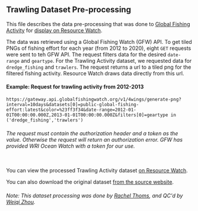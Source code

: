 ## Trawling Dataset Pre-processing
This file describes the data pre-processing that was done to [Global Fishing Activity](https://globalfishingwatch.org/?utm_source=wri_map&utm_medium=api_integration&utm_campaign=ocean_watch) for [display on Resource Watch](https://resourcewatch.org/data/explore/6ccfb266-20cd-4838-82b0-5309987a62f0).

The data was retrieved using a Global Fishing Watch (GFW)  API. To get tiled PNGs of fishing effort for each year (from 2012 to 2020), eight `GET` requests were sent to teh GFW API. The request filters data for the desired `date-range` and `geartype`. For the Trawling Activity dataset, we requested data for `dredge_fishing` and `trawlers`. The request returns a url to a tiled png for the filtered fishing activity. Resource Watch draws data directly from this url. <br> 

#### Example: Request for trawling activity from 2012-2013
```
https://gateway.api.globalfishingwatch.org/v1/4wings/generate-png?interval=10days&datasets[0]=public-global-fishing-effort:latest&color=%23ff3f34&date-range=2012-01-01T00:00:00.000Z,2013-01-01T00:00:00.000Z&filters[0]=geartype in ('dredge_fishing','trawlers')
```
###### The request must contain the authorization header and a token as the value. Otherwise the request will return an authorization error. GFW has provided WRI Ocean Watch with a token for our use.


<br>You can view the processed Trawling Activity dataset [on Resource Watch](https://resourcewatch.org/data/explore/6ccfb266-20cd-4838-82b0-5309987a62f0).

You can also download the original dataset [from the source website](https://globalfishingwatch.org/data-download/datasets/public-fishing-effort).

###### Note: This dataset processing was done by [Rachel Thoms](https://www.wri.org/profile/rachel-thoms), and QC'd by [Weiqi Zhou](https://www.wri.org/profile/Weiqi-Zhou).
